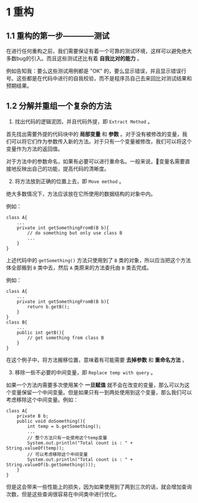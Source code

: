 # 1 重构

## 1.1 重构的第一步————测试

在进行任何重构之前，我们需要保证有着一个可靠的测试环境，这样可以避免绝大多数bug的引入。而且这些测试还比有着 **自我比对的能力** 。

例如告知我：要么这些测试用例都是 "OK" 的，要么显示错误，并且显示错误行号。这些都是在代码中进行的自我校验，而不是程序员自己去来回比对测试结果和预期结果。

## 1.2 分解并重组一个复杂的方法

1. 找出代码的逻辑泥团，并且代码外提，即 `Extract Method` 。

首先找出需要外提的代码块中的 **局部变量** 和 **参数** 。对于没有被修改的变量，我们可以将它们作为参数传入新的方法。对于只有一个变量被修改，我们可以将这个变量作为方法的返回值。

对于方法中的参数命名，如果有必要可以进行重命名。一般来说，变量名需要直接地反映出自己的功能，提高代码的清晰度。

2. 将方法放到正确的位置上去，即 `Move method` 。

绝大多数情况下，方法应该放在它所使用的数据结构的对象中内。

例如：
```
class A{
    ...
    private int getSomethingFromB(B b){
        // do something but only use class B
        ...
    }
}
```
上述代码中的 `getSomething()` 方法只使用到了 `B` 类的对象，所以应当把这个方法体全部搬到 `B` 类中去，然后 `A` 类原来的方法委托由 `B` 类去完成。

例如：
```
class A{
    ...
    private int getSomethingFromB(B b){
        return b.getB();
    }
}
class B{
    ...
    public int getB(){
        // get something from class B
    }
}
```
在这个例子中，将方法搬移位置，意味着有可能需要 **去掉参数** 和 **重命名方法** 。

3. 移除一些不必要的中间变量，即 `Replace temp with query` 。

如果一个方法内需要多次使用某个 **一旦赋值** 就不会在改变的变量，那么可以为这个变量保留一个中间变量。但是如果只有一到两处使用到这个变量，那么我们可以考虑移除这个中间变量。例如：

```
class A{
    private B b;
    public void doSomething(){
        int temp = b.getSomething();
        ...
        // 整个方法只有一处使用这个temp变量
        System.out.println("Total count is : " + String.valueOf(temp));
        // 可以考虑移除这个中间变量
        System.out.println("Total count is : " + String.valueOf(b.getSomething()));
    }
}
```
但是这会带来一些性能上的损失，因为如果使用到了两到三次的话，就会增加查询次数，但是这些查询很容易在中间类中进行优化。